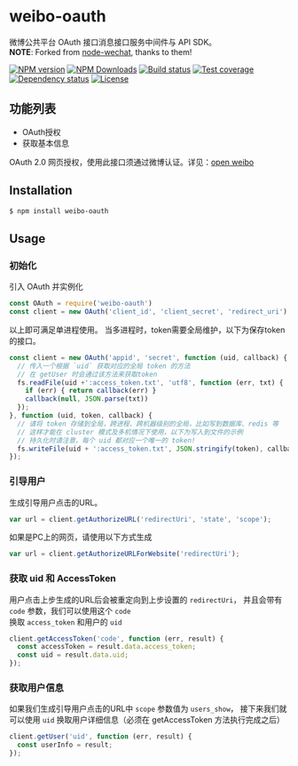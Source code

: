 weibo-oauth
===============

微博公共平台 OAuth 接口消息接口服务中间件与 API SDK。  
**NOTE**: Forked from [node-wechat][], thanks to them!

[![NPM version][npm-img]][npm-url]
[![NPM Downloads][downloads-image]][npm-url]
[![Build status][travis-img]][travis-url]
[![Test coverage][coveralls-img]][coveralls-url]
[![Dependency status][david-img]][david-url]
[![License][license-img]][license-url]

## 功能列表

- OAuth授权
- 获取基本信息

OAuth 2.0 网页授权，使用此接口须通过微博认证。详见：[open weibo][]


## Installation

```sh
$ npm install weibo-oauth
```

## Usage

### 初始化

引入 OAuth 并实例化

```js
const OAuth = require('weibo-oauth')
const client = new OAuth('client_id', 'client_secret', 'redirect_uri')
```

以上即可满足单进程使用。
当多进程时，token需要全局维护，以下为保存token的接口。

```js
const client = new OAuth('appid', 'secret', function (uid, callback) {
  // 传入一个根据 `uid` 获取对应的全局 token 的方法
  // 在 getUser 时会通过该方法来获取token
  fs.readFile(uid +':access_token.txt', 'utf8', function (err, txt) {
    if (err) { return callback(err) }
    callback(null, JSON.parse(txt))
  });
}, function (uid, token, callback) {
  // 请将 token 存储到全局，跨进程、跨机器级别的全局，比如写到数据库、redis 等
  // 这样才能在 cluster 模式及多机情况下使用，以下为写入到文件的示例
  // 持久化时请注意，每个 uid 都对应一个唯一的 token!
  fs.writeFile(uid + ':access_token.txt', JSON.stringify(token), callback);
});
```

### 引导用户
生成引导用户点击的URL。

```js
var url = client.getAuthorizeURL('redirectUri', 'state', 'scope');
```

如果是PC上的网页，请使用以下方式生成
```js
var url = client.getAuthorizeURLForWebsite('redirectUri');
```

### 获取 uid 和 AccessToken

用户点击上步生成的URL后会被重定向到上步设置的 `redirectUri`，
并且会带有 `code` 参数，我们可以使用这个 `code`  
换取 `access_token` 和用户的 `uid`

```js
client.getAccessToken('code', function (err, result) {
  const accessToken = result.data.access_token;
  const uid = result.data.uid;
});
```

### 获取用户信息
如果我们生成引导用户点击的URL中 `scope` 参数值为 `users_show`，
接下来我们就可以使用 `uid` 换取用户详细信息（必须在 getAccessToken 方法执行完成之后）

```js
client.getUser('uid', function (err, result) {
  const userInfo = result;
});
```

[license-url]: LICENSE
[open weibo]: http://open.weibo.com/wiki/%E5%BE%AE%E5%8D%9AAPI
[npm-img]: https://img.shields.io/npm/v/weibo-oauth.svg?style=flat-square
[npm-url]: https://npmjs.org/package/weibo-oauth
[travis-img]: https://img.shields.io/travis/fundon/weibo-oauth.svg?style=flat-square
[travis-url]: https://travis-ci.org/fundon/weibo-oauth
[coveralls-img]: https://img.shields.io/coveralls/fundon/weibo-oauth.svg?style=flat-square
[coveralls-url]: https://coveralls.io/r/fundon/weibo-oauth?branch=master
[license-img]: https://img.shields.io/badge/license-MIT-green.svg?style=flat-square
[david-img]: https://img.shields.io/david/fundon/weibo-oauth.svg?style=flat-square
[david-url]: https://david-dm.org/fundon/weibo-oauth
[downloads-image]: https://img.shields.io/npm/dm/weibo-oauth.svg?style=flat-square
[node-wechat]: https://github.com/node-webot/wechat-oauth
